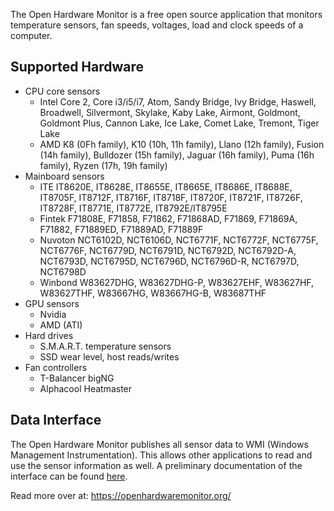 The Open Hardware Monitor is a free open source application that monitors temperature sensors, fan speeds, voltages, load and clock speeds of a computer.

## Supported Hardware

-   CPU core sensors
    -   Intel Core 2, Core i3/i5/i7, Atom, Sandy Bridge, Ivy Bridge, Haswell, Broadwell, Silvermont, Skylake, Kaby Lake, Airmont, Goldmont, Goldmont Plus, Cannon Lake, Ice Lake, Comet Lake, Tremont, Tiger Lake
    -   AMD K8 (0Fh family), K10 (10h, 11h family), Llano (12h family), Fusion (14h family), Bulldozer (15h family), Jaguar (16h family), Puma (16h family), Ryzen (17h, 19h family)
-   Mainboard sensors
    -   ITE IT8620E, IT8628E, IT8655E, IT8665E, IT8686E, IT8688E, IT8705F, IT8712F, IT8716F, IT8718F, IT8720F, IT8721F, IT8726F, IT8728F, IT8771E, IT8772E, IT8792E/IT8795E
    -   Fintek F71808E, F71858, F71862, F71868AD, F71869, F71869A, F71882, F71889ED, F71889AD, F71889F
    -   Nuvoton NCT6102D, NCT6106D, NCT6771F, NCT6772F, NCT6775F, NCT6776F, NCT6779D, NCT6791D, NCT6792D, NCT6792D-A, NCT6793D, NCT6795D, NCT6796D, NCT6796D-R, NCT6797D, NCT6798D
    -   Winbond W83627DHG, W83627DHG-P, W83627EHF, W83627HF, W83627THF, W83667HG, W83667HG-B, W83687THF
-   GPU sensors
    -   Nvidia
    -   AMD (ATI)
-   Hard drives
    -   S.M.A.R.T. temperature sensors
    -   SSD wear level, host reads/writes
-   Fan controllers
    -   T-Balancer bigNG
    -   Alphacool Heatmaster

## Data Interface

The Open Hardware Monitor publishes all sensor data to WMI (Windows Management Instrumentation). This allows other applications to read and use the sensor information as well. A preliminary documentation of the interface can be found [here](http://openhardwaremonitor.org/wordpress/wp-content/uploads/2011/04/OpenHardwareMonitor-WMI.pdf).

Read more over at: https://openhardwaremonitor.org/
